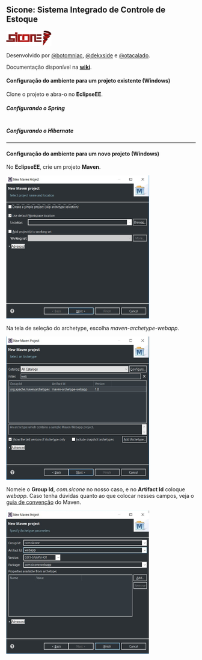 ## Sicone: Sistema Integrado de Controle de Estoque 
<img src="Misc/sicone_logo.png" alt="Sicone" width="120" height="40">

Desenvolvido por [@botomniac](https://github.com/botomniac), [@dekxside](https://github.com/dekxside) e [@otacalado](https://github.com/otacalado).

Documentação disponível na [**wiki**](https://github.com/dekxside/StockpileDrySlept/wiki).

#### Configuração do ambiente para um projeto existente (Windows)

Clone o projeto e abra-o no **EclipseEE**.

##### Configurando o Spring

````

````

##### Configurando o Hibernate


    
------

#### Configuração do ambiente para um novo projeto (Windows)

No **EclipseEE**, crie um projeto **Maven**.

<img src="Misc/g1.jpg" alt="Img1" width="380" height="380">

Na tela de seleção do archetype, escolha *maven-archetype-webapp*.

<img src="Misc/g2.jpg" alt="Img2" width="380" height="380">

Nomeie o **Group Id**, *com.sicone* no nosso caso, e no **Artifact Id** coloque *webapp*. Caso tenha dúvidas quanto ao que colocar nesses campos, veja o [guia de convenção](https://maven.apache.org/guides/mini/guide-naming-conventions.html) do Maven.

<img src="Misc/g3.jpg" alt="Img3" width="380" height="380">
